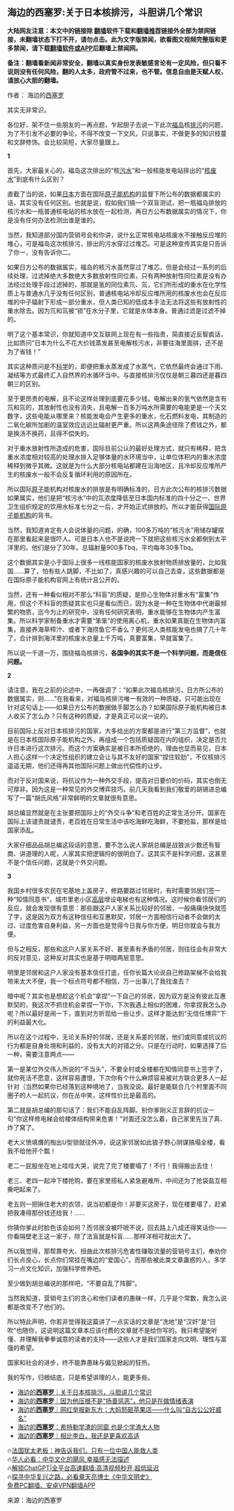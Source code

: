  <!-- 面包屑导航 --> <h2>海边的西塞罗:关于日本核排污，斗胆讲几个常识</h2> <p class="notice"><b>大陆网友注意：本文中的链接除 <a href="https://github.com/bannedbook/fanqiang" >翻墙</a>软件下载和<a href="https://github.com/killgcd/justmysocks/blob/master/README.md">翻墙推荐</a>链接外全部为禁网链接，未翻墙状态下打不开，请勿点击。此为文字版禁闻，欲看图文视频完整版和更多禁闻，请下载<a href="https://github.com/bannedbook/fanqiang">翻墙软件或APP</a>后翻墙上禁闻网。</p><p>备注：翻墙看新闻非常安全，翻墙以真实身份发表敏感言论有一定风险，但只看不说则没有任何风险，翻的人太多，政府管不过来，也不管。信息自由是天赋人权，请放心大胆的翻墙。</b></p>  <div class="entry"> <p>作者： 海边的<a href="https://www.bannedbook.org/bnews/tag/%E8%A5%BF%E5%A1%9E%E7%BD%97/" class="st_tag internal_tag" rel="tag" title="标签 西塞罗 下的日志">西塞罗</a></p> <p id="conimg">其实无非常识。</p> <p>各位好，架不住一些朋友的一再点题，乍起胆子去说一下此次<a href="https://www.bannedbook.org/bnews/tag/%E7%A6%8F%E5%B2%9B/" class="st_tag internal_tag" rel="tag" title="标签 福岛 下的日志">福岛</a>核<a href="https://www.bannedbook.org/bnews/tag/%E6%8E%92%E6%B1%A1/" class="st_tag internal_tag" rel="tag" title="标签 排污 下的日志">排污</a>的问题，为了不引发不必要的争论，不得不改变一下文风，只说事实，不做更多的知识枝蔓和文辞修饰。会比较简短，大家尽量跟上。</p> <p><strong>1</strong></p> <p>首先，大家最关心的，福岛这次排出的“核<a href="https://www.bannedbook.org/bnews/tag/%E6%B1%A1%E6%B0%B4/" class="st_tag internal_tag" rel="tag" title="标签 污水 下的日志">污水</a>”和一般核能发电站排出的“<a href="https://www.bannedbook.org/bnews/tag/%e6%a0%b8%e5%ba%9f%e6%b0%b4/" class="st_tag internal_tag" rel="tag" title="标签 核废水 下的日志">核废水</a>”到底有什么区别？</p> <p>直截了当的说，如果<a href="https://www.bannedbook.org/bnews/tag/%e6%97%a5%e6%9c%ac/" class="st_tag internal_tag" rel="tag" title="标签 日本 下的日志">日本</a>方面在国际<a href="https://www.bannedbook.org/bnews/tag/%E5%8E%9F%E5%AD%90%E8%83%BD%E6%9C%BA%E6%9E%84/" class="st_tag internal_tag" rel="tag" title="标签 原子能机构 下的日志">原子能机构</a>的监督下所公布的数据都属实的话，其实没有任何区别。也就是说，假如我们搞一个双盲测试，把一瓶福岛排放的核污水和一瓶普通核电站的核水放在一起检测，再日方公布数据属实的情况下，你是没有任何办法检测出谁是谁的。</p> <p>当然，我知道部分国内营销号会和你讲，说什幺正常核电站核废水不接触反应堆的堆心，可是福岛这次核排污，排出的污水穿过过堆芯。可是这种宣传其实是只告诉了你一，没有告诉你二。</p> <p>如果日方公布的数据属实，福岛的核污水虽然穿过了堆芯，但是会经过一系列的后续处理，过滤掉绝大多数绝大多数放射性同位素，只有两种放射性同位素是没有办法经过处理手段过滤掉的，那就是氢的同位素氘、氚，它们所形成的重水在化学性质上与普通水几乎没有任何区别，普通核电站冷却反应堆所用的核废水也会在反应堆的中子辐射下形成一部分重水，但人类已知的低成本手法无法将这些有放射性的重水除去。因为氘和氚被“锁”在水分子里，它就是水体本身。普通过滤是过滤不掉的。</p> <p>明了这个基本常识，你就知道中文互联网上现在有一些指责，简直接近反智疯话，比如质问“日本为什么不花大价钱蒸发甚至电解核污水，非要往海里面排，还不是为了省钱！”</p> <p>其实这种质问是不<span class='wp_keywordlink'><a href="https://www.bannedbook.org/forum11/topic309.html" title="禁片：“科学”的棍子" target="_blank">科学</a></span>的，即便把重水蒸发成了水蒸气，它依然最终会通过下雨、凝结等方式最终汇入自然界的水循环当中。与直接核排污仅仅是朝三暮四还是暮四朝三的区别。</p> <p>至于更昂贵的电解，且不论这样处理到底要花多少钱。电解出来的氢气依然是含有氘和氚的，其放射性也没有消失，且电解一百多万吨水所需要的电能更是一个天文数字，这些电能从哪里来？核能发电会产生更多的重水，化石燃料发电，其制造的二氧化碳所加剧的温室效应远远比辐射更严重。所以这两条途径除了费钱之外，都是换汤不换药，且得不偿失的。</p> <p>对于重水放射性所造成的危害，国际目前公认的最好处理方式，就只有稀释，把含重水浓度相对较高的处理水排入足够体量的水环境当中，让单位体积内的重水浓度稀释到微乎其微。这就是为什么大部分核电站都建在沿海地区，且冷却反应堆所产生的核废水一般不会反复循环利用的原因所在。</p> <p>所以国际<a href="https://www.bannedbook.org/bnews/tag/%E5%8E%9F%E5%AD%90/" class="st_tag internal_tag" rel="tag" title="标签 原子 下的日志">原子</a>能机构对核废水的排放是有明确标准的，日方此次公布的核排污数据如果属实，他们是把“核污水”中的氚浓度降低至日本国内标准的四十分之一、世界卫生组织规定的饮用水标准七分之一后，才开始正式排放的。所以才能获得<a href="https://www.bannedbook.org/bnews/tag/%E5%9B%BD%E9%99%85%E5%8E%9F%E5%AD%90%E8%83%BD%E6%9C%BA%E6%9E%84/" class="st_tag internal_tag" rel="tag" title="标签 国际原子能机构 下的日志">国际原子能机构</a>的背书。</p> <p>当然，我知道肯定有人会说体量的问题，的确，100多万吨的“核污水”用储存罐摆在那里看起来是很吓人。可是日本人也不是说挎一下就把这些核污水全都倒到太平洋里的。他们是分了30年。总辐射量900多Tbq，平均每年30多Tbq。</p> <p>这个数据其实是小于国际上很多一线核能国家的核废水放射物质排放量的，比如我国……算了，怕有些人跳脚，不比如了，真感兴趣的可以自己去查，这些数据都是在国际原子能机构官网上有统计且公开的。</p> <p>当然，还有一种看似相对不那么“科盲”的质疑，是担心生物体对重水有“富集”作用，但这个不科盲的质疑其实也只是看似而已，因为水是一种在生物体中代谢最频繁的物质，迄今为止的研究中，没有任何研究表明，重水能够在生物体内产生富集。所以科学家制备重水才需要“笨笨”的使用离心机，重水如果真能在生物体内富集，直接养海草榨汁、或者下海捞鱼它不香么？更何况人类核能发电也搞了几十年了，合计排到海洋里的核废水总量上千万吨，真要富集，早就富集了。</p> <p>所以说一千道一万，围绕福岛核排污，<strong>各国争的其实不是一个科学问题，而是信任问题。</strong></p> <p><strong>2</strong></p> <p>请注意，我在之前的论述中，一再强调了：“如果此次福岛核排污，日方所公布的数据属实，则……”在我看来，对福岛核排污唯一有效的一种质疑，只可能出现在针对这句话上——如果日方公布的数据做手脚怎么办？如果国际原子能机构被日本人收买了怎么办？只有这种的质疑，才是真正可以说一说的。</p> <p>目前国际上反对日本核排污的国家，大多给出的方案都是进行“第三方监督”，也就是在日本核国际原子能机构之外，再组成一个包括质疑国在内的组织，决定是否允许日本进行这次排污。而这个方案确实是被日本所拒绝的，理由也显而易见，日本人担心这样一个决定性组织的建立会让与其不友好的国家“捏住软肋”，不仅核排污遥遥无期，他们还得再其他国际问题上做出代偿性的让步。</p> <p>而对于反对国来说，将抗议作为一种外交手段，提高对日要价的价码，其实也倒无可厚非。因为这是一种常见的外交博弈技巧。前几天我看到我们敬爱的胡锡进总编写了一篇“胡氏风格”非常鲜明的文章就很有意思。</p> <p>胡总编显然就是在主张要把国际上的“外交斗争”和老百姓的正常生活分开。国家在国际上该谴责就谴责，老百姓在日常生活中该吃海鲜吃海鲜，不要抢盐，那样是给国家添乱。</p>  <p>大家仔细品品胡总编这段话的意思，要不怎么说人家胡总编是战狼派少数还有智商、讲道理的人呢，人家其实把逻辑捋的很明白了。这其实不是科学问题，这甚至不是个信任问题，这就是个外交问题。</p> <p><strong>3</strong></p> <p>我国乡村很多农民在宅基地上盖房子，修路要路过邻居时，有时需要邻居们签一种“知情同意书”，城市里老小区<span class='wp_keywordlink_affiliate'><a href="https://www.bannedbook.org/bnews/ccpdope/" title="中共高层内幕" target="_blank">高层</a></span>增设电梯也有这种情况。这时候你看邻居们的反应，就会发现很有意思：那些跟这户人家关系比较好的邻居，一般痛痛快快就签了字，这是因为双方有这种信任和互惠默契，邻居一方面相信行动者不会做的太过、过度危害自身利益，另一方面也是觉得今日我与你方便，明日你就会与我方便。</p> <p>但与之相反，那些和这户人家关系不好、甚至素有矛盾的邻居，则往往会有非常大的反对意见，这种反对其实也是基于明暗两层意思。</p> <p>明里是邻居和这户人家没有基本信任打底，任你长篇大论说自己修路架梯不会给我带来太大不便，我一个标点符号都不相信，万一出事儿了我找谁去？</p> <p>暗中呢？其实也是想趁这个机会“拿捏”一下自己的邻居，因为双方是没有彼此互惠默契的，我这次不抓住机会拿捏一下你，下次我遇上相似的困难，你拿捏我怎么办呢？所以最好是闹一下，直到对方折现给一些让步。这样才能达到“无信任博弈”下的利益最大化。</p> <p>所以在这个过程中，无论关系好的邻居，还是关系差的邻居，他们或同意或抗议的行为都是自身处境和利益的，没有太大的对错之分。只是在行动时，如果选择了后一种，需要注意两点——</p> <p>第一是某位外交伟人所说的“不当头”，不要全村或全楼都在知情同意书上签字了，就你死活不愿意，这样容易遭恨，下次你有个什么麻烦容易被对方联合更多人一起针对（当然如果你已经落到这种境地了，当我没说。最好是能联合几个村里面不同圈子的人一起抗议，你在丛中笑，这样性价比是最高的。</p> <p>第二就是胡总编的那句话了：我们不能自乱阵脚。别你爹刚义正言辞的抗议一句“你这样修电梯会给楼体结构带来危害！”对面还没怎么着，自己家里先当了真、炸了窝了。</p> <p>老大义愤填膺的掏出U型锁就往外冲，说这家邻居如此狼子野心阴谋搞塌全楼，看我不给他开个瓢！</p> <p>老二一屁股坐在地上哇哇大哭，说完了完了楼要塌了！不行！我得搬出去住！</p>  <p>老三、老四一起冲下楼抢购，要在家里搭私人紧急避难所，中间还为了抢袋盐互相撕吧起来了。</p> <p>老五则一把揪住老大的衣领，说当初都是你！非要买这房子，现在楼要塌了，赶紧把我凑得那份钱还给我！……</p> <p>你猜你爹此时脸色该会如何？而邻居没被吓唬不说，回去路上八成还得笑话你——你看隔壁老王这一家子，除了法盲就是科盲……那样洋相可就出大了。</p> <p>所以我觉得，那帮靠夸大、扭曲此次核排污危害性赚取流量的营销号主们，奉劝你们长点良心，长点你们常挂在嘴边的“爱国心”。而那些被此类文章蛊惑的人，多学习一点文化知识，加强科学修养吧。</p> <p>至少做到胡总编说的那样吧，“不要自乱了阵脚”。</p> <p>当然我知道，营销号主们的贪心和他们读者的愚昧一样，几乎是个常数，我怎么说都是改变不了他们的。</p> <p>所以特此声明，你若非觉得我这篇讲了一点实话的文章是“洗地”是“汉奸”是“日吹”也随你，这说明这篇文章本应该付费的文章就不是给你写的。我只希望能听懂、并理解我拳拳诚意的读者的支持——这些人才是我们国家走向文明、理性与富强的希望。</p> <p>国家和社会的进步，终不能靠愚昧与偏见掀起的狂热。</p> <p>我的写作，归根结底，只是希望讲理的人，能更多些。</p> <!--<div id="taboola-mid-1"></div>--><ul class='op-related-articles' title='相关阅读'> <li><a href='https://www.bannedbook.org/bnews/baitai/20230829/1926734.html' target='_blank'>海边的<b>西塞罗</b>｜关于日本核排污，斗胆讲几个常识</a></li> <li><a href='https://www.bannedbook.org/bnews/baitai/20230817/1921532.html' target='_blank'>海边的<b>西塞罗</b>｜因为他压根不是“扬善惩恶”，他只是在做情绪表演</a></li> <li><a href='https://www.bannedbook.org/bnews/baitai/20230812/1919133.html' target='_blank'>海边的<b>西塞罗</b>｜网红举报新东方；大妈怒砸苹果店——什么叫“自古公公好威名”</a></li> <li><a href='https://www.bannedbook.org/bnews/comments/20230728/1913244.html' target='_blank'>海边的<b>西塞罗</b>：希特勒学渣的同窗 也是个学渣大人物</a></li> <li><a href='https://www.bannedbook.org/bnews/baitai/20230726/1912375.html' target='_blank'>海边的<b>西塞罗</b>｜相比李白，我还是更喜欢高适</a></li> </ul> <p class="texttj"> 🔥<a href="https://www.bannedbook.org/bnews/ssgc/20230219/1850782.html" target="_blank">法国犹太老板：神告诉我们，只有一位中国人能救人类</a><br/> 🔥<a href="https://www.bannedbook.org/bnews/comments/20220220/1694796.html" target="_blank">华人必看：中华文化的飓风 幸福感无法描述</a><br/> 🔥<a href="https://github.com/bannedbook/fanqiang/wiki/V2ray%E6%9C%BA%E5%9C%BA" target="_blank">解锁ChatGPT|全平台高速翻墙:高清视频秒开,超低延迟</a><br/> 🔥<a href="https://www.bannedbook.org/bnews/comments/20220808/1768773.html" target="_blank">探寻中华复兴之路，必看章天亮博士《中华文明史》</a><br/> <a href="https://github.com/bannedbook/fanqiang/wiki/%E7%A6%81%E9%97%BB%E7%BD%91%E5%AE%89%E5%8D%93%E7%BF%BB%E5%A2%99%E6%96%B0%E9%97%BBAPP" target="_blank">免费PC翻墙、安卓VPN翻墙APP</a><br/> </p><p class="src-info">来源：海边的西塞罗 </p> <a name='sharetosocial'></a> <div style="margin-bottom:5px;padding-bottom:5px;clear:both"> <div id="archive-pix-1" class="banner-ads"> <!-- AuctionX Display platform tag START --> <div id="27602x728x90x621x_ADSLOT1" clicktrack="%%CLICK_URL_ESC%%"></div>  <!-- AuctionX Display platform tag END --> </div> <div id="archive-pix-2" class="banner-ads"> <!-- AuctionX Display platform tag START --> <div id="27556x300x250x621x_ADSLOT1" clicktrack="%%CLICK_URL_ESC%%" style="margin:0 auto;text-align:center"></div>  <!-- AuctionX Display platform tag END --> </div> </div>  <div id="archive-pix-1" class="banner-ads"> <!-- AuctionX Display platform tag START --> <div id="27603x728x90x621x_ADSLOT1" clicktrack="%%CLICK_URL_ESC%%"></div>  <!-- AuctionX Display platform tag END --> </div> </div><!--END ENTRY--> 